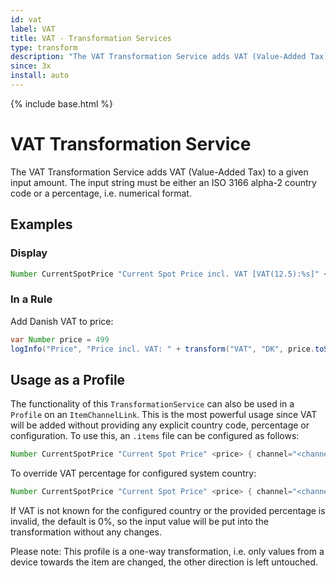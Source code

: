 ```yaml
---
id: vat
label: VAT
title: VAT - Transformation Services
type: transform
description: "The VAT Transformation Service adds VAT (Value-Added Tax) to a given input amount."
since: 3x
install: auto
---
```


<!-- Attention authors: Do not edit directly. Please add your changes to the appropriate source repository -->

{% include base.html %}

# VAT Transformation Service

The VAT Transformation Service adds VAT (Value-Added Tax) to a given input amount.
The input string must be either an ISO 3166 alpha-2 country code or a percentage, i.e. numerical format.

## Examples

### Display

```java
Number CurrentSpotPrice "Current Spot Price incl. VAT [VAT(12.5):%s]" <price>
```

### In a Rule

Add Danish VAT to price:

```java
var Number price = 499
logInfo("Price", "Price incl. VAT: " + transform("VAT", "DK", price.toString))
```

## Usage as a Profile

The functionality of this `TransformationService` can also be used in a `Profile` on an `ItemChannelLink`.
This is the most powerful usage since VAT will be added without providing any explicit country code, percentage or configuration.
To use this, an `.items` file can be configured as follows:

```java
Number CurrentSpotPrice "Current Spot Price" <price> { channel="<channelUID>" [profile="transform:VAT"] }
```

To override VAT percentage for configured system country:

```java
Number CurrentSpotPrice "Current Spot Price" <price> { channel="<channelUID>" [profile="transform:VAT", percentage="12.5"] }
```

If VAT is not known for the configured country or the provided percentage is invalid, the default is 0%, so the input value will be put into the transformation without any changes.

Please note: This profile is a one-way transformation, i.e. only values from a device towards the item are changed, the other direction is left untouched.
